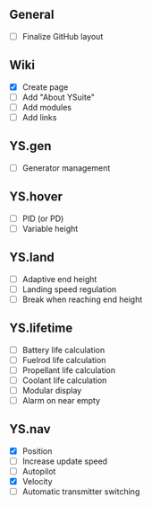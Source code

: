 ## General

- [ ] Finalize GitHub layout

## Wiki

- [X] Create page
- [ ] Add "About YSuite"
- [ ] Add modules
- [ ] Add links

## YS.gen

- [ ] Generator management

## YS.hover

- [ ] PID (or PD)
- [ ] Variable height

## YS.land

- [ ] Adaptive end height
- [ ] Landing speed regulation
- [ ] Break when reaching end height

## YS.lifetime

- [ ] Battery life calculation
- [ ] Fuelrod life calculation
- [ ] Propellant life calculation
- [ ] Coolant life calculation
- [ ] Modular display
- [ ] Alarm on near empty

## YS.nav

- [X] Position
- [ ] Increase update speed
- [ ] Autopilot
- [X] Velocity
- [ ] Automatic transmitter switching
